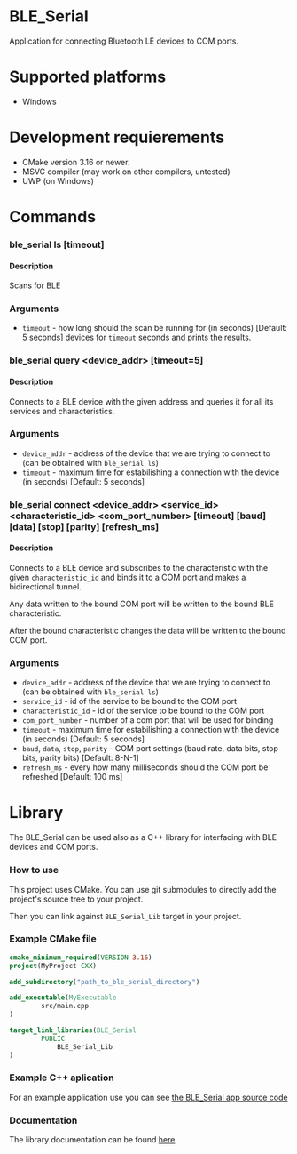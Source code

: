# BLE_Serial
Application for connecting Bluetooth LE devices to COM ports.

# Supported platforms
- Windows

# Development requierements
- CMake version 3.16 or newer.
- MSVC compiler (may work on other compilers, untested)
- UWP (on Windows)

# Commands

### ble_serial ls \[timeout\]
#### Description
Scans for BLE

### Arguments

- `timeout` - how long should the scan be running for (in seconds) \[Default: 5 seconds\]
devices for `timeout` seconds and prints the results.

### ble_serial query <device_addr> \[timeout=5\]
#### Description

Connects to a BLE device with the given address and queries it for all its services and characteristics.

### Arguments

- `device_addr` - address of the device that we are trying to connect to (can be obtained with `ble_serial ls`)
- `timeout` - maximum time for estabilishing a connection with the device (in seconds) \[Default: 5 seconds\]


### ble_serial connect <device_addr> <service_id> <characteristic_id> <com_port_number> \[timeout\] \[baud\] \[data\] \[stop\] \[parity\] \[refresh_ms\]
#### Description
Connects to a BLE device and subscribes to the characteristic with the given `characteristic_id` and binds it to a COM port and makes a bidirectional tunnel.

Any data written to the bound COM port will be written to the bound BLE characteristic.

After the bound characteristic changes the data will be written to the bound COM port.

### Arguments

- `device_addr` - address of the device that we are trying to connect to (can be obtained with `ble_serial ls`)
- `service_id` - id of the service to be bound to the COM port
- `characteristic_id` - id of the service to be bound to the COM port
- `com_port_number` - number of a com port that will be used for binding
- `timeout` - maximum time for estabilishing a connection with the device (in seconds) [Default: 5 seconds]
- `baud`, `data`, `stop`, `parity` - COM port settings (baud rate, data bits, stop bits, parity bits) [Default: 8-N-1]
- `refresh_ms` - every how many milliseconds should the COM port be refreshed [Default: 100 ms]

# Library
The BLE_Serial can be used also as a C++ library for interfacing with BLE devices and COM ports.

### How to use
This project uses CMake. You can use git submodules to directly add the project's source tree to your project.

Then you can link against `BLE_Serial_Lib` target in your project.

### Example CMake file
```cmake
cmake_minimum_required(VERSION 3.16)
project(MyProject CXX)

add_subdirectory("path_to_ble_serial_directory")

add_executable(MyExecutable
        src/main.cpp
)

target_link_libraries(BLE_Serial
        PUBLIC
            BLE_Serial_Lib
)
```

### Example C++ aplication
For an example application use you can see [the BLE_Serial app source code](https://github.com/that-apex/BLE_Serial/blob/master/src/main.cpp)

### Documentation
The library documentation can be found [here](https://that-apex.github.io/BLE_Serial)
